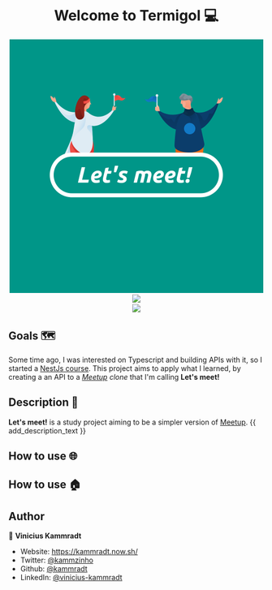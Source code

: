 
<h1 align="center">Welcome to Termigol 💻</h1>  
  
<div align="center">  
    <img src="images/lets-meet.png" alt="Let's meet logo" width=500">  
</div>   

<div align="center">
    <img src="https://forthebadge.com/images/badges/built-with-love.svg" />
</div>

<div align="center">
    <a href="https://github.com/kammradt/termigol/stargazers">
        <img src="https://img.shields.io/github/stars/kammradt/termigol.svg?style=for-the-badge" />
    </a>
</div>

## Goals 🗺️   

Some time ago, I was interested on Typescript and building APIs with it, so I started a [NestJs course](https://github.com/kammradt/learning-nestjs). This project aims to apply what I learned, by creating a an API to a *[Meetup](https://www.meetup.com/) clone*  that I'm calling **Let's meet!**

## Description 📝  

**Let's meet!** is a study project aiming to be a simpler version of [Meetup](https://www.meetup.com/).
{{ add_description_text }}


## How to use :globe_with_meridians:  

## How to use :house:    
  
## Author  
  
👤 **Vinicius Kammradt**  
  
* Website: https://kammradt.now.sh/  
* Twitter: [@kammzinho](https://twitter.com/kammzinho)  
* Github: [@kammradt](https://github.com/kammradt)  
* LinkedIn: [@vinicius-kammradt](https://linkedin.com/in/vinicius-kammradt)